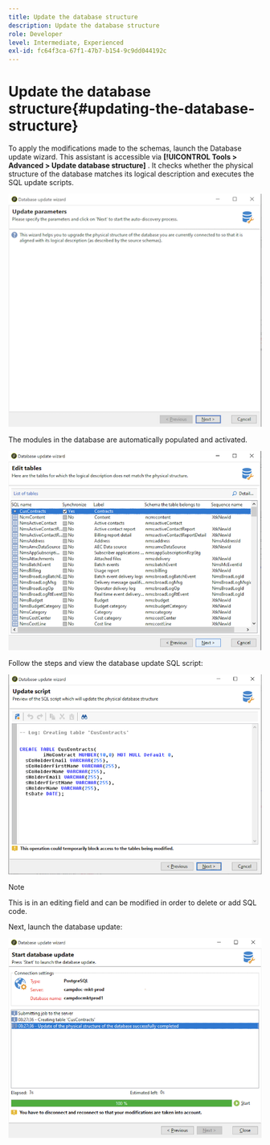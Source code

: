 ```yaml
---
title: Update the database structure
description: Update the database structure
role: Developer
level: Intermediate, Experienced
exl-id: fc64f3ca-67f1-47b7-b154-9c9dd044192c
---
```

# Update the database structure{#updating-the-database-structure}

To apply the modifications made to the schemas, launch the Database update wizard. This assistant is accessible via **[!UICONTROL Tools > Advanced > Update database structure]** . It checks whether the physical structure of the database matches its logical description and executes the SQL update scripts.

![](assets/schema_update.png)

The modules in the database are automatically populated and activated.

![](assets/schema_update_select2.png)

Follow the steps and view the database update SQL script:

![](assets/schema_update2.png)

>[!NOTE]
>
>This is in an editing field and can be modified in order to delete or add SQL code.

Next, launch the database update:

![](assets/schema_update3.png)
